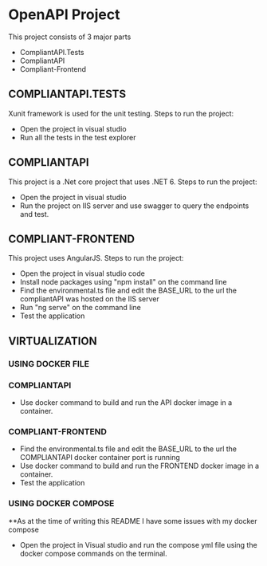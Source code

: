 # OpenAPI Project

This project consists of 3 major parts
- CompliantAPI.Tests
- CompliantAPI
- Compliant-Frontend

## COMPLIANTAPI.TESTS
Xunit framework is used for the unit testing.
Steps to run the project:
- Open the project in visual studio
- Run all the tests in the test explorer

## COMPLIANTAPI
This project is a .Net core project that uses .NET 6.
Steps to run the project:
- Open the project in visual studio
- Run the project on IIS server and use swagger to query the endpoints and test.

## COMPLIANT-FRONTEND
This project uses AngularJS.
Steps to run the project:
- Open the project in visual studio code
- Install node packages using "npm install" on the command line
- Find the environmental.ts file and edit the BASE_URL to the url the compliantAPI was hosted on the IIS  server
- Run "ng serve" on the command line
- Test the application

## VIRTUALIZATION

### USING DOCKER FILE
  ### COMPLIANTAPI
  - Use docker command to build and run the API docker image in a container.
  ### COMPLIANT-FRONTEND
  - Find the environmental.ts file and edit the BASE_URL to the url the COMPLIANTAPI docker container port is running
  - Use docker command to build and run the FRONTEND docker image in a container.
  - Test the application

### USING DOCKER COMPOSE
**As at the time of writing this README I have some issues with my docker compose
- Open the project in Visual studio and run the compose yml file using the docker compose commands on the terminal.


